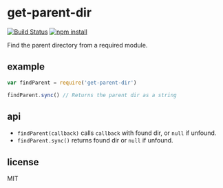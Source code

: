 # get-parent-dir

[![Build Status](http://img.shields.io/travis/jarofghosts/get-parent-dir.svg?style=flat)](https://travis-ci.org/jarofghosts/get-parent-dir)
[![npm install](http://img.shields.io/npm/dm/get-parent-dir.svg?style=flat)](https://www.npmjs.org/package/get-parent-dir)

Find the parent directory from a required module.

## example

```javascript
var findParent = require('get-parent-dir')

findParent.sync() // Returns the parent dir as a string
```

## api

* `findParent(callback)` calls `callback` with found dir, or `null` if unfound.
* `findParent.sync()` returns found dir or `null` if unfound.

## license

MIT
